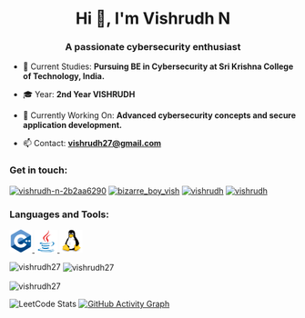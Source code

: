 
<h1 align="center">Hi 👋, I'm Vishrudh N</h1>
<h3 align="center">A passionate cybersecurity enthusiast</h3>

- 🏫 Current Studies: **Pursuing BE in Cybersecurity at Sri Krishna College of Technology, India.**

- 🎓 Year: **2nd Year VISHRUDH**

- 🌱 Currently Working On: **Advanced cybersecurity concepts and secure application development.**

- 📫 Contact: **vishrudh27@gmail.com**

<h3 align="left">Get in touch:</h3>
<p align="left">
<a href="https://linkedin.com/in/vishrudh-n-2b2aa6290" target="blank"><img align="center" src="https://raw.githubusercontent.com/rahuldkjain/github-profile-readme-generator/master/src/images/icons/Social/linked-in-alt.svg" alt="vishrudh-n-2b2aa6290" height="30" width="40" /></a>
<a href="https://instagram.com/bizarre_boy_vish" target="blank"><img align="center" src="https://raw.githubusercontent.com/rahuldkjain/github-profile-readme-generator/master/src/images/icons/Social/instagram.svg" alt="bizarre_boy_vish" height="30" width="40" /></a>
<a href="https://www.leetcode.com/vishrudh" target="blank"><img align="center" src="https://raw.githubusercontent.com/rahuldkjain/github-profile-readme-generator/master/src/images/icons/Social/leet-code.svg" alt="vishrudh" height="30" width="40" /></a>
  <a href="https://auth.geeksforgeeks.org/user/vishrudh" target="blank"><img align="center" src="https://raw.githubusercontent.com/rahuldkjain/github-profile-readme-generator/master/src/images/icons/Social/geeks-for-geeks.svg" alt="vishrudh" height="30" width="40" /></a>
</p>
</p>

<h3 align="left">Languages and Tools:</h3>
<p align="left"> <a href="https://www.w3schools.com/cpp/" target="_blank" rel="noreferrer"> <img src="https://raw.githubusercontent.com/devicons/devicon/master/icons/cplusplus/cplusplus-original.svg" alt="cplusplus" width="40" height="40"/> </a> <a href="https://www.java.com" target="_blank" rel="noreferrer"> <img src="https://raw.githubusercontent.com/devicons/devicon/master/icons/java/java-original.svg" alt="java" width="40" height="40"/> </a> <a href="https://www.linux.org/" target="_blank" rel="noreferrer"> <img src="https://raw.githubusercontent.com/devicons/devicon/master/icons/linux/linux-original.svg" alt="linux" width="40" height="40"/> </a> </p>

<p><img align="left" src="https://github-readme-stats.vercel.app/api/top-langs?username=vishrudh27&show_icons=true&locale=en&theme=vision-friendly-dark&layout=compact" alt="vishrudh27" /></p>

<p>&nbsp;<img align="center" src="https://github-readme-stats.vercel.app/api?username=vishrudh27&show_icons=true&theme=nightowl&locale=en" alt="vishrudh27" /></p>

<p><img align="center" src="https://github-readme-streak-stats.herokuapp.com/?user=vishrudh27&theme=codeSTACKr" alt="vishrudh27" /></p>
<img src="https://leetcard.jacoblin.cool/vishrudh?theme=dark&font=Roboto&ext=heatmap" alt="LeetCode Stats">

<a href="https://github.com/vishrudh27">
    <img src="https://github-readme-activity-graph.vercel.app/graph?username=vishrudh27&bg_color=000000&color=00bfe6&line=ff4000&point=ffffff&area=true&hide_border=true" alt="GitHub Activity Graph">
</a>

